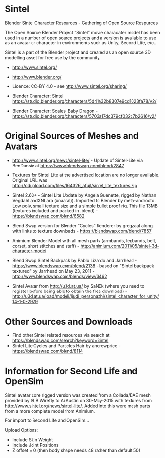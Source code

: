 # Sintel

Blender Sintel Character Resources - Gathering of Open Source Respurces

The Open Source Blender Project “Sintel” movie characater model has been used in a number of open source projects and a version is available to use as an avatar or character in environments such as Unity, Second Life, etc..

Sintel is a part of the Blender project and created as an open source 3D modelling asset for free use by the community.

- http://www.sintel.org/ 
- http://www.blender.org/
- Licence: CC-BY 4.0 - see http://www.sintel.org/sharing/
 
- Blender Character: Sintel https://studio.blender.org/characters/5d41a32b8307e9cd1023fa78/v2/

- Blender Character: Scales: Baby Dragon - https://studio.blender.org/characters/5703a17dc379cf032c7b2616/v2/

# Original Sources of Meshes and Avatars

- http://www.sintel.org/news/sintel-lite/ - Update of Sintel-Lite via BenDansie at https://www.blendswap.com/blend/2847

- Textures for Sintel Lite at the advertised location are no longer available. Original URL was http://cdupload.com/files/164326_afujl/sintel_lite_textures.zip
 
- Sintel 2.63+ - Sintel Lite Update by Angela Guenette, rigged by Nathan Vegdahl andXNLara (xnaaral)). Imported to Blender by meta-androcto. Low poly, small texture size and a simple bullet proof rig. This file 13MB (textures included and packed in .blend) - https://blendswap.com/blend/6582

- Blend Swap version for Blender “Cycles” Renderer by gregzaal along with links to texture downloads - https://blendswap.com/blend/7857

- Animium Blender Model with all mesh parts (armbands, legbands, belt, corset, short stitches and staff) - http://animium.com/2011/05/sintel-3d-character-model

- Blend Swap Sintel Backpack by Pablo Lizardo and Jarrhead - https://www.blendswap.com/blend/2138 - based on "Sintel backpack textured" by Jarrhead on May 23, 2011 - http://www.blendswap.com/blends/view/3462

- Sintel Avatar from http://u3d.at.ua/ by SaNEk (where you need to register before being able to obtain the free download) - http://u3d.at.ua/load/modeli/ljudi_personazhi/sintel_character_for_unity/14-1-0-2929

# Other Sources and Downloads

- Find other Sintel related resources via search at https://blendswap.com/search?keyword=Sintel
- Sintel Lite Cycles and Particles Hair by andrewprice - https://blendswap.com/blend/8114

# Information for Second Life and OpenSim

Sintel avatar core rigged version was created from a Collada/DAE mesh provided by SLB Wirefly to Ai Austin on 30-May-2015 with textures from http://www.sintel.org/news/sintel-lite/. Added into this were mesh parts from a more complete model from Animium.

For import to Second Life and OpenSim...

Upload Options:
- Include Skin Weight
- Include Joint Positions
- Z offset = 0 (then body shape needs 48 rather than default 50)
